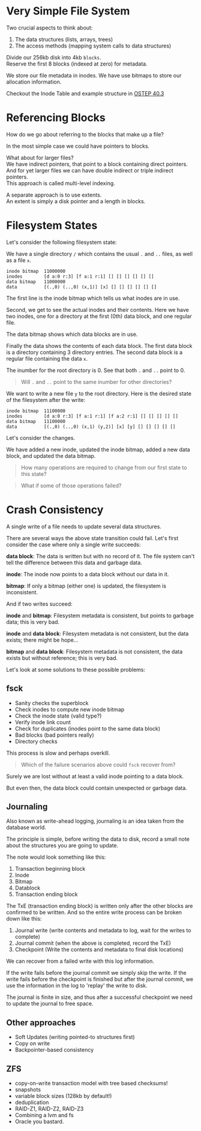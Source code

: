 Very Simple File System
=======================

Two crucial aspects to think about:
1. The data structures (lists, arrays, trees)
2. The access methods (mapping system calls to data structures)

Divide our 256kb disk into 4kb `blocks`.  
Reserve the first 8 blocks (indexed at zero) for metadata.  

We store our file metadata in inodes.
We have use bitmaps to store our allocation information.

Checkout the Inode Table and example structure in [OSTEP 40.3](http://pages.cs.wisc.edu/~remzi/OSTEP/file-implementation.pdf#page=4)


Referencing Blocks
==================

How do we go about referring to the blocks that make up a file?

In the most simple case we could have pointers to blocks. 

What about for larger files?  
We have indirect pointers, that point to a block containing direct pointers.  
And for yet larger files we can have double indirect or triple indirect pointers.  
This approach is called multi-level indexing.

A separate approach is to use extents.  
An extent is simply a disk pointer and a length in blocks.



Filesystem States
=================


Let's consider the following filesystem state:

We have a single directory `/` which contains the usual `.` and `..` files, as well as a file `x`.

```
inode bitmap  11000000
inodes        [d a:0 r:3] [f a:1 r:1] [] [] [] [] [] []
data bitmap   11000000
data          [(.,0) (..,0) (x,1)] [x] [] [] [] [] [] []
```

The first line is the inode bitmap which tells us what inodes are in use.

Second, we get to see the actual inodes and their contents.
Here we have two inodes, one for a directory at the first (0th) data block, and one regular file.

The data bitmap shows which data blocks are in use.

Finally the data shows the contents of each data block.
The first data block is a directory containing 3 directory entries.
The second data block is a regular file containing the data `x`.

The inumber for the root directory is 0. See that both `.` and `..` point to 0.

> Will `.` and `..` point to the same inumber for other directories?


We want to write a new file `y` to the root directory.
Here is the desired state of the filesystem after the write:

```
inode bitmap  11100000
inodes        [d a:0 r:3] [f a:1 r:1] [f a:2 r:1] [] [] [] [] []
data bitmap   11100000
data          [(.,0) (..,0) (x,1) (y,2)] [x] [y] [] [] [] [] []
```

Let's consider the changes.

We have added a new inode, updated the inode bitmap, added a new data block, and updated the data bitmap.

> How many operations are required to change from our first state to this state?

> What if some of those operations failed?


Crash Consistency
=================

A single write of a file needs to update several data structures.

There are several ways the above state transition could fail.
Let's first consider the case where only a single write succeeds:

__data block__: The data is written but with no record of it.
The file system can't tell the difference between this data and garbage data.

__inode__: The inode now points to a data block without our data in it.

__bitmap__: If only a bitmap (either one) is updated, the filesystem is inconsistent.

And if two writes succeed:

__inode__ and __bitmap__: Filesystem metadata is consistent, but points to garbage data; this is very bad.

__inode__ and __data block__: Filesystem metadata is not consistent, but the data exists; there might be hope...

__bitmap__ and __data block__: Filesystem metadata is not consistent, the data exists but without reference; this is very bad.

Let's look at some solutions to these possible problems:


fsck
----

- Sanity checks the superblock
- Check inodes to compute new inode bitmap
- Check the inode state (valid type?)
- Verify inode link count
- Check for duplicates (inodes point to the same data block)
- Bad blocks (bad pointers really)
- Directory checks

This process is slow and perhaps overkill.

> Which of the failure scenarios above could `fsck` recover from?

Surely we are lost without at least a valid inode pointing to a data block.

But even then, the data block could contain unexpected or garbage data.


Journaling
----------

Also known as write-ahead logging, journaling is an idea taken from the database world.

The principle is simple, before writing the data to disk,
record a small note about the structures you are going to update.

The note would look something like this:

1. Transaction beginning block
2. Inode
3. Bitmap
4. Datablock
5. Transaction ending block

The TxE (transaction ending block) is written only after the other blocks are confirmed to be written.
And so the entire write process can be broken down like this:

1. Journal write (write contents and metadata to log, wait for the writes to complete)
2. Journal commit (when the above is completed, record the TxE)
3. Checkpoint (Write the contents and metadata to final disk locations)

We can recover from a failed write with this log information.

If the write fails before the journal commit we simply skip the write.
If the write fails before the checkpoint is finished but after the journal commit,
we use the information in the log to 'replay' the write to disk.

The journal is finite in size, and thus after a successful checkpoint we need to update the journal to free space.


Other approaches
----------------

- Soft Updates (writing pointed-to structures first)
- Copy on write
- Backpointer-based consistency


ZFS
---

- copy-on-write transaction model with tree based checksums!
- snapshots
- variable block sizes (128kb by default!)
- deduplication
- RAID-Z1, RAID-Z2, RAID-Z3
- Combining a lvm and fs
- Oracle you bastard.
